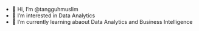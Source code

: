 - 👋 Hi, I’m @tangguhmuslim
- 👀 I’m interested in Data Analytics
- 🌱 I’m currently learning abaout Data Analytics and Business Intelligence

<!---
tangguhmuslim/tangguhmuslim is a ✨ special ✨ repository because its `README.md` (this file) appears on your GitHub profile.
You can click the Preview link to take a look at your changes.
--->

